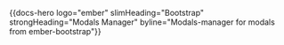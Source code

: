 {{docs-hero
  logo="ember"
  slimHeading="Bootstrap"
  strongHeading="Modals Manager"
  byline="Modals-manager for modals from ember-bootstrap"}}
